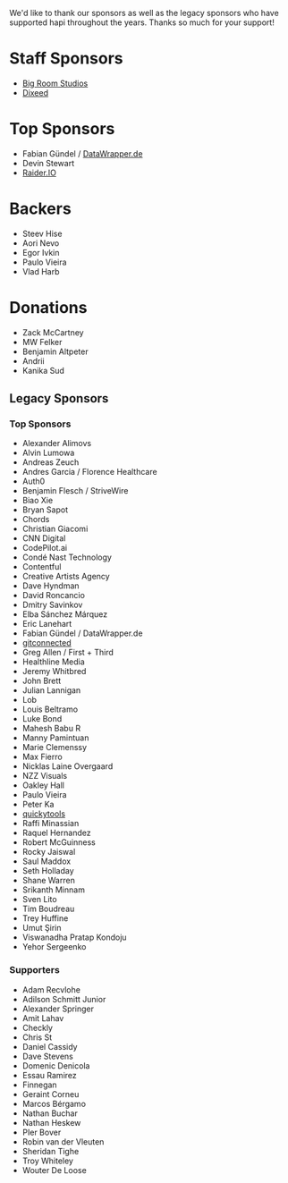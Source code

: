 We'd like to thank our sponsors as well as the legacy sponsors who have supported hapi throughout the years. Thanks so much for your support!

# Staff Sponsors
- [Big Room Studios](https://www.bigroomstudios.com/)
- [Dixeed](https://dixeed.com/)

# Top Sponsors
- Fabian Gündel / [DataWrapper.de](https://www.datawrapper.de/)
- Devin Stewart
- [Raider.IO](https://raider.io/)

# Backers
- Steev Hise
- Aori Nevo
- Egor Ivkin
- Paulo Vieira
- Vlad Harb

# Donations
- Zack McCartney
- MW Felker
- Benjamin Altpeter
- Andrii
- Kanika Sud

## Legacy Sponsors

### Top Sponsors
- Alexander Alimovs
- Alvin Lumowa
- Andreas Zeuch
- Andres Garcia / Florence Healthcare
- Auth0
- Benjamin Flesch / StriveWire
- Biao Xie
- Bryan Sapot
- Chords
- Christian Giacomi
- CNN Digital
- CodePilot.ai
- Condé Nast Technology
- Contentful
- Creative Artists Agency
- Dave Hyndman
- David Roncancio
- Dmitry Savinkov
- Elba Sánchez Márquez
- Eric Lanehart
- Fabian Gündel / DataWrapper.de
- [gitconnected](https://gitconnected.com)
- Greg Allen / First + Third
- Healthline Media
- Jeremy Whitbred
- John Brett
- Julian Lannigan
- Lob
- Louis Beltramo
- Luke Bond
- Mahesh Babu R
- Manny Pamintuan
- Marie Clemenssy
- Max Fierro
- Nicklas Laine Overgaard
- NZZ Visuals
- Oakley Hall
- Paulo Vieira
- Peter Ka
- [quickytools](https://www.quickytools.com)
- Raffi Minassian
- Raquel Hernandez
- Robert McGuinness
- Rocky Jaiswal
- Saul Maddox
- Seth Holladay
- Shane Warren
- Srikanth Minnam
- Sven Lito
- Tim Boudreau
- Trey Huffine
- Umut Şirin
- Viswanadha Pratap Kondoju
- Yehor Sergeenko

### Supporters
- Adam Recvlohe
- Adilson Schmitt Junior
- Alexander Springer
- Amit Lahav
- Checkly
- Chris St
- Daniel Cassidy
- Dave Stevens
- Domenic Denicola
- Essau Ramirez
- Finnegan
- Geraint Corneu
- Marcos Bérgamo
- Nathan Buchar
- Nathan Heskew
- PIer Bover
- Robin van der Vleuten
- Sheridan Tighe
- Troy Whiteley
- Wouter De Loose
